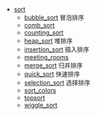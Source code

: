 - [sort](sort)
    - [bubble_sort](bubble_sort.py) 冒泡排序
    - [comb_sort](comb_sort.py)
    - [counting_sort](counting_sort.py)
    - [heap_sort](heap_sort.py) 堆排序
    - [insertion_sort](insertion_sort.py) 插入排序
    - [meeting_rooms](meeting_rooms.py)
    - [merge_sort](merge_sort.py) 归并排序
    - [quick_sort](quick_sort.py) 快速排序
    - [selection_sort](selection_sort.py) 选择排序
    - [sort_colors](sort_colors.py)
    - [topsort](topsort.py)
    - [wiggle_sort](wiggle_sort.py)
